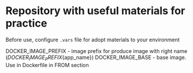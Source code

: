 # Repository with useful materials for practice

Before use, configure `.vars` file for adopt materials to your environment

  DOCKER_IMAGE_PREFIX - image prefix for produce image with right name (${DOCKER_IMAGE_PREFIX}${app_name})
  DOCKER_IMAGE_BASE - base image. Use in Dockerfile in FROM section
